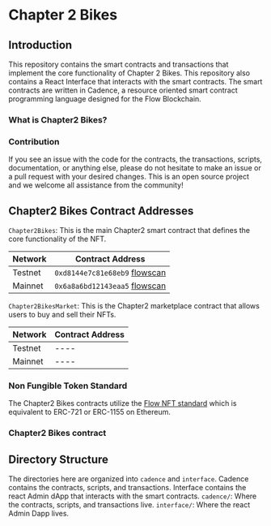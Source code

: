 # Chapter 2 Bikes

## Introduction
This repository contains the smart contracts and transactions that implement the core functionality of Chapter 2 Bikes.
This repository also contains a React Interface that interacts with the smart contracts.
The smart contracts are written in Cadence, a resource oriented smart contract programming language designed for the Flow Blockchain.
### What is Chapter2 Bikes?
### Contribution
If you see an issue with the code for the contracts, the transactions, scripts, documentation, or anything else, please do not hesitate to make an issue or a pull request with your desired changes. This is an open source project and we welcome all assistance from the community!
## Chapter2 Bikes Contract Addresses

`Chapter2Bikes`: This is the main Chapter2 smart contract that defines the core functionality of the NFT.

| **Network** | **Contract Address** |
|---|---|
| Testnet | `0xd8144e7c81e68eb9` [flowscan](https://testnet.flowscan.org/account/0xd8144e7c81e68eb9) |
| Mainnet | `0x6a8a6bd12143eaa5` [flowscan](https://flowscan.org/account/0x6a8a6bd12143eaa5) |
`Chapter2BikesMarket`: This is the Chapter2 marketplace contract that allows users to buy and sell their NFTs.

| **Network** | **Contract Address** |
|---|---|
| Testnet | ---- |
| Mainnet | ---- |
### Non Fungible Token Standard
The Chapter2 Bikes contracts utilize the [Flow NFT standard](https://github.com/onflow/flow-nft) which is equivalent to ERC-721 or ERC-1155 on Ethereum.
### Chapter2 Bikes contract
## Directory Structure

The directories here are organized into `cadence` and `interface`.
Cadence contains the contracts, scripts, and transactions.
Interface contains the react Admin dApp that interacts with the smart contracts.
`cadence/`: Where the contracts, scripts, and transactions live.
`interface/`: Where the react Admin Dapp lives.
